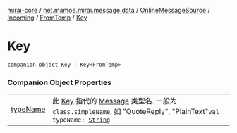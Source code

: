 [mirai-core](../../../../../index.md) / [net.mamoe.mirai.message.data](../../../../index.md) / [OnlineMessageSource](../../../index.md) / [Incoming](../../index.md) / [FromTemp](../index.md) / [Key](./index.md)

# Key

`companion object Key : Key<FromTemp>`

### Companion Object Properties
|||
|:----------------------------------------------------------------------------------------|:---------------------------------------------------------------------------------------------------------------------------------------------------------------------------------------------------------|
| [typeName](type-name.md) | 此 [Key](../../../../-message/-key/index.md) 指代的 [Message](../../../../-message/index.md) 类型名. 一般为 `class.simpleName`, 如 "QuoteReply", "PlainText"`val typeName: `[`String`](https://kotlinlang.org/api/latest/jvm/stdlib/kotlin/-string/index.html) |

